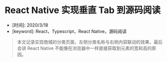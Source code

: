 # React Native 实现垂直 Tab 到源码阅读

* \[时间\]: 2020/3/18
* \[keyword\]: React，Typescript，React Native，源码阅读

> 本文记录实现商城的分类页面，左侧分类名称与右侧内容联动的效果，最后会讲 React Native 不能像在浏览器中一样直接获取到元素的宽和高的原因。





